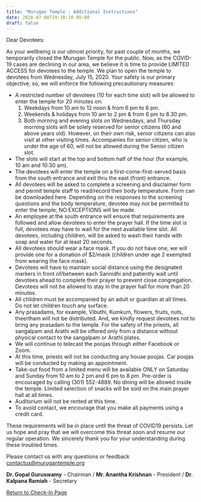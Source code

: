 ```yaml
---
title: "Murugan Temple : Additional Instructions"
date: 2020-07-08T19:38:20-05:00
draft: false
---
```




Dear Devotees:

As your wellbeing is our utmost priority, for past couple of months, we temporarily closed the Murugan Temple for the public. Now, as the COVID-19 cases are declining in our area, we believe it is time to provide LIMITED ACCESS for devotees to the temple. We plan to open the temple to devotees from Wednesday, July 15, 2020. Your safety is our primary objective; so, we will enforce the following precautionary measures:

- A restricted number of devotees (10 for each time slot) will be allowed to enter the temple for 20 minutes on:
  1. Weekdays from 10 am to 12 noon & from 6 pm to 8 pm.
  1. Weekends & holidays from 10 am to 2 pm & from 6 pm to 8.30 pm.
  1. Both morning and evening slots on Wednesdays, and Thursday morning slots will be solely reserved for senior citizens (60 and above years old). However, on their own risk, senior citizens can also visit at other visiting times. Accompanies for senior citizen, who is under the age of 60, will not be allowed during the Senior citizen slot.
- The slots will start at the top and bottom half of the hour (for example, 10 am and 10:30 am).
- The devotees will enter the temple on a first-come-first-served basis from the south entrance and exit thru the east (front) entrance.
- All devotees will be asked to complete a screening and disclaimer form and permit temple staff to read/record their body temperature. Form can be downloaded here. Depending on the responses to the screening questions and the body temperature, devotee may not be permitted to enter the temple; NO EXCEPTIONS will be made.
- An employee at the south entrance will ensure that requirements are followed and allow devotees to enter the prayer hall. If the time slot is full, devotees may have to wait for the next available time slot. All devotees, including children, will be asked to wash their hands with soap and water for at least 20 seconds.
- All devotees should wear a face mask. If you do not have one, we will provide one for a donation of $2/mask (children under age 2 exempted from wearing the face mask).
- Devotees will have to maintain social distance using the designated markers in front of/between each Sannidhi and patiently wait until devotees ahead to complete their prayer to prevent close congregation. Devotees will not be allowed to stay in the prayer hall for more than 20 minutes.
- All children must be accompanied by an adult or guardian at all times. Do not let children touch any surface.
- Any prasadams, for example, Vibuthi, Kumkum, flowers, fruits, nuts, theertham will not be distributed. And, we kindly request devotees not to bring any prasadam to the temple. For the safety of the priests, all sangalpam and Arathi will be offered only from a distance without physical contact to the sangalpam or Arathi plates.
- We will continue to telecast the poojas through either Facebook or Zoom.
- At this time, priests will not be conducting any house poojas. Car poojas will be conducted by making an appointment.
- Take-out food from a limited menu will be available ONLY on Saturday and Sunday from 10 am to 2 pm and 6 pm to 8 pm. Pre-order is encouraged by calling (301) 552-4889. No dining will be allowed inside the temple. Limited selection of snacks will be sold on the main prayer hall at all times.
- Auditorium will not be rented at this time.
- To avoid contact, we encourage that you make all payments using a credit card.

These requirements will be in place until the threat of COVID19 persists. Let us hope and pray that we will overcome this threat soon and resume our regular operation. We sincerely thank you for your understanding during these troubled times.

Please contact us with any questions or feedback contactus@murugantemple.org

**Dr. Gopal Guruswamy** - Chairman  /  **Mr. Anantha Krishnan** - President  /  **Dr. Kalpana Ramiah** - Secretary

[Return to Check-In Page](/about/checkin/)
